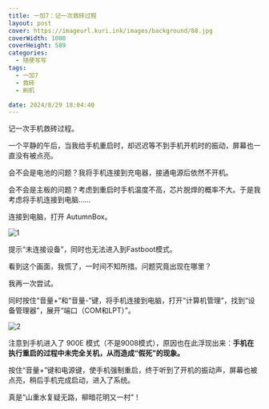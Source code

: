```yaml
---
title: 一加7：记一次救砖过程
layout: post
cover: https://imageurl.kuri.ink/images/background/88.jpg
coverWidth: 1000
coverHeight: 589
categories:
  - 随便写写
tags:
  - 一加7
  - 救砖
  - 刷机

date: 2024/8/29 18:04:40
---
```

记一次手机救砖过程。

<!--more-->

一个平静的午后，当我给手机重启时，却迟迟等不到手机开机时的振动，屏幕也一直没有被点亮。

会不会是电池的问题？我将手机连接到充电器，接通电源后依然不开机。

会不会是主板的问题？考虑到重启时手机温度不高，芯片脱焊的概率不大。于是我考虑将手机连接到电脑……

连接到电脑，打开 AutumnBox。

![1](https://imageurl.kuri.ink/images/posts/opjiuzhuanjingli/1.png)

提示“未连接设备”，同时也无法进入到Fastboot模式。

看到这个画面，我慌了，一时间不知所措。问题究竟出现在哪里？

我再一次尝试。

同时按住“音量+”和“音量-”键，将手机连接到电脑，打开“计算机管理”，找到“设备管理器”，展开“端口（COM和LPT）”。

![2](https://imageurl.kuri.ink/images/posts/opjiuzhuanjingli/2.png)

注意到手机进入了 900E 模式（不是9008模式），原因也在此浮现出来：**手机在执行重启的过程中未完全关机，从而造成“假死”的现象。**

按住“音量+”键和电源键，使手机强制重启，终于听到了开机的振动声，屏幕也被点亮，稍后手机完成启动，进入了系统。

真是“山重水复疑无路，柳暗花明又一村”！
